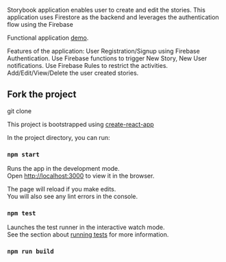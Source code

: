 Storybook application enables user to create and edit the stories. 
This application uses Firestore as the backend and leverages the authentication flow using the Firebase

Functional application [demo](https://storybook-bb525.web.app).

Features of the application: 
User Registration/Signup using Firebase Authentication. 
Use Firebase functions to trigger New Story, New User notifications.
Use Firebase Rules to restrict the activities.
Add/Edit/View/Delete the user created stories.

## Fork the project
git clone 

This project is bootstrapped using [create-react-app](https://github.com/facebook/create-react-app)

In the project directory, you can run:

### `npm start`

Runs the app in the development mode.<br />
Open [http://localhost:3000](http://localhost:3000) to view it in the browser.

The page will reload if you make edits.<br />
You will also see any lint errors in the console.

### `npm test`

Launches the test runner in the interactive watch mode.<br />
See the section about [running tests](https://facebook.github.io/create-react-app/docs/running-tests) for more information.

### `npm run build`

